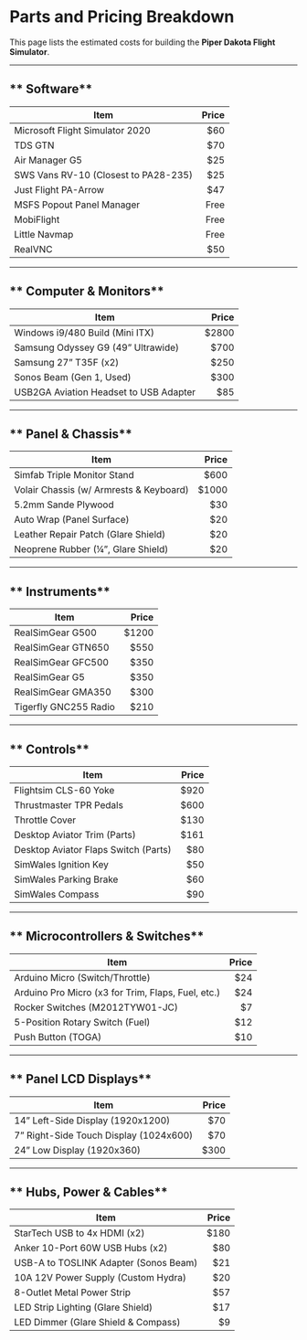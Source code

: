# Parts and Pricing Breakdown

This page lists the estimated costs for building the **Piper Dakota Flight Simulator**.

---

## ** Software**
| Item                           | Price |
|--------------------------------|------:|
| Microsoft Flight Simulator 2020 | $60  |
| TDS GTN                        | $70  |
| Air Manager G5                  | $25  |
| SWS Vans RV-10 (Closest to PA28-235) | $25 |
| Just Flight PA-Arrow           | $47  |
| MSFS Popout Panel Manager      | Free  |
| MobiFlight                     | Free  |
| Little Navmap                   | Free  |
| RealVNC                        | $50  |

---

## ** Computer & Monitors**
| Item                                   | Price |
|----------------------------------------|------:|
| Windows i9/480 Build (Mini ITX)       | $2800 |
| Samsung Odyssey G9 (49” Ultrawide)    | $700  |
| Samsung 27” T35F (x2)                 | $250  |
| Sonos Beam (Gen 1, Used)              | $300  |
| USB2GA Aviation Headset to USB Adapter | $85  |

---

## ** Panel & Chassis**
| Item                                     | Price  |
|------------------------------------------|------:|
| Simfab Triple Monitor Stand              | $600  |
| Volair Chassis (w/ Armrests & Keyboard)  | $1000 |
| 5.2mm Sande Plywood                      | $30   |
| Auto Wrap (Panel Surface)                | $20   |
| Leather Repair Patch (Glare Shield)      | $20   |
| Neoprene Rubber (¼”, Glare Shield)       | $20   |

---

## ** Instruments**
| Item                     | Price  |
|--------------------------|------:|
| RealSimGear G500         | $1200 |
| RealSimGear GTN650       | $550  |
| RealSimGear GFC500       | $350  |
| RealSimGear G5           | $350  |
| RealSimGear GMA350       | $300  |
| Tigerfly GNC255 Radio    | $210  |

---

## ** Controls**
| Item                            | Price |
|---------------------------------|------:|
| Flightsim CLS-60 Yoke           | $920  |
| Thrustmaster TPR Pedals         | $600  |
| Throttle Cover                  | $130  |
| Desktop Aviator Trim (Parts)    | $161  |
| Desktop Aviator Flaps Switch (Parts) | $80  |
| SimWales Ignition Key           | $50   |
| SimWales Parking Brake          | $60   |
| SimWales Compass                | $90   |

---

## ** Microcontrollers & Switches**
| Item                                 | Price |
|--------------------------------------|------:|
| Arduino Micro (Switch/Throttle)     | $24   |
| Arduino Pro Micro (x3 for Trim, Flaps, Fuel, etc.) | $24  |
| Rocker Switches (M2012TYW01-JC)     | $7    |
| 5-Position Rotary Switch (Fuel)     | $12   |
| Push Button (TOGA)                  | $10   |

---

## ** Panel LCD Displays**
| Item                            | Price  |
|---------------------------------|------:|
| 14” Left-Side Display (1920x1200) | $70  |
| 7” Right-Side Touch Display (1024x600) | $70  |
| 24” Low Display (1920x360)       | $300  |

---

## ** Hubs, Power & Cables**
| Item                            | Price |
|---------------------------------|------:|
| StarTech USB to 4x HDMI (x2)    | $180  |
| Anker 10-Port 60W USB Hubs (x2) | $80   |
| USB-A to TOSLINK Adapter (Sonos Beam) | $21  |
| 10A 12V Power Supply (Custom Hydra)  | $20  |
| 8-Outlet Metal Power Strip       | $57  |
| LED Strip Lighting (Glare Shield) | $17  |
| LED Dimmer (Glare Shield & Compass) | $9   |


